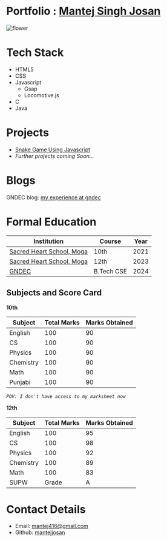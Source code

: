 # Portfolio : [Mantej Singh Josan](https://github.com/mantejjosan)

![flower](Images/20230813_150342.jpg)

# Tech Stack

- HTML5
- CSS
- Javascript
  - Gsap 
  - Locomotive.js
- C 
- Java

# Projects
- [Snake Game Using Javascript](https://mantejjosan.github.io/snake-game/game-intro)
- *Further projects coming Soon...*

# Blogs
GNDEC blog: [my experience at gndec](https://mantejjosan.github.io/my-gndec-experience/)

# Formal Education

| Institution | Course | Year |
|-------------|--------|------|
| [Sacred Heart School, Moga](http://www.shsmoga.com) | 10th | 2021 |
| [Sacred Heart School, Moga](http://www.shsmoga.com) | 12th | 2023 |
| [GNDEC](http://www.gndec.ac.in) | B.Tech CSE | 2024 |


## Subjects and Score Card

 **10th**

| Subject   | Total Marks | Marks Obtained |
|-----------|-------------|----------------|
| English   | 100         | 90             |
| CS        | 100         | 90             |
| Physics   | 100         | 90             |
| Chemistry | 100         | 90             |
| Math      | 100         | 90             |
| Punjabi   | 100         | 90             |

*```POV: I don't have access to my marksheet now```*

**12th**

| Subject   | Total Marks | Marks Obtained |
|-----------|-------------|----------------|
| English   | 100         | 95             |
| CS        | 100         | 98             |
| Physics   | 100         | 92             |
| Chemistry | 100         | 89             |
| Math      | 100         | 83             |
| SUPW      | Grade       | A              |


# Contact Details

- Email: [mantej416@gmail.com](mailto:mantej416@gmail.com)
- Github: [mantejjosan](https://github.com/mantejjosan)
